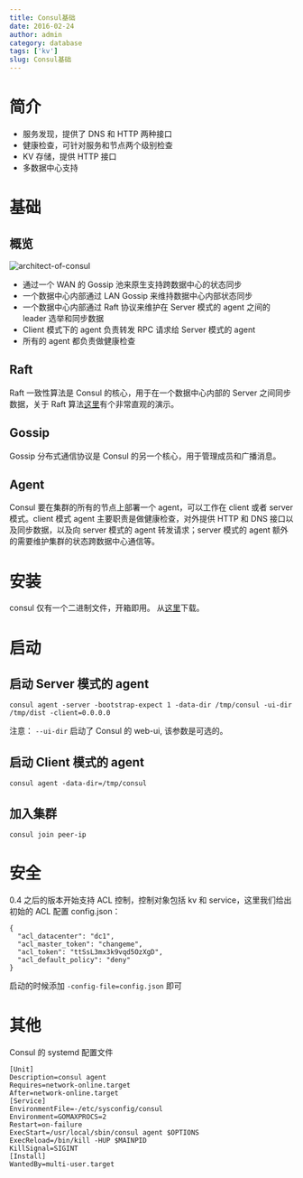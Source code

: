 ```yaml
---
title: Consul基础
date: 2016-02-24
author: admin
category: database
tags: ['kv']
slug: Consul基础
---
```


# 简介

- 服务发现，提供了 DNS 和 HTTP 两种接口
- 健康检查，可针对服务和节点两个级别检查
- KV 存储，提供 HTTP 接口
- 多数据中心支持

# 基础

## 概览

![architect-of-consul](/wp-content/uploads/2016/02/consul-arch.png)

- 通过一个 WAN 的 Gossip 池来原生支持跨数据中心的状态同步
- 一个数据中心内部通过 LAN Gossip 来维持数据中心内部状态同步
- 一个数据中心内部通过 Raft 协议来维护在 Server 模式的 agent 之间的 leader 选举和同步数据
- Client 模式下的 agent 负责转发 RPC 请求给 Server 模式的 agent
- 所有的 agent 都负责做健康检查

## Raft

Raft 一致性算法是 Consul 的核心，用于在一个数据中心内部的 Server 之间同步数据，关于 Raft 算法[这里](http://thesecretlivesofdata.com/raft)有个非常直观的演示。

## Gossip

Gossip 分布式通信协议是 Consul 的另一个核心，用于管理成员和广播消息。

## Agent

Consul 要在集群的所有的节点上部署一个 agent，可以工作在 client 或者 server 模式。client 模式 agent 主要职责是做健康检查，对外提供 HTTP 和 DNS 接口以及同步数据，以及向 server 模式的 agent 转发请求；server 模式的 agent 额外的需要维护集群的状态跨数据中心通信等。

# 安装

consul 仅有一个二进制文件，开箱即用。 从[这里](https://www.consul.io/downloads.html)下载。

# 启动

## 启动 Server 模式的 agent

    consul agent -server -bootstrap-expect 1 -data-dir /tmp/consul -ui-dir /tmp/dist -client=0.0.0.0

注意： `--ui-dir` 启动了 Consul 的 web-ui, 该参数是可选的。

## 启动 Client 模式的 agent

    consul agent -data-dir=/tmp/consul

## 加入集群

    consul join peer-ip

# 安全

0.4 之后的版本开始支持 ACL 控制，控制对象包括 kv 和 service，这里我们给出初始的 ACL 配置 config.json：

```
{
  "acl_datacenter": "dc1",
  "acl_master_token": "changeme",
  "acl_token": "ttSsL3mx3k9vqd5OzXgD",
  "acl_default_policy": "deny"
}
```

启动的时候添加 `-config-file=config.json` 即可

# 其他

Consul 的 systemd 配置文件

```
[Unit]
Description=consul agent
Requires=network-online.target
After=network-online.target
[Service]
EnvironmentFile=-/etc/sysconfig/consul
Environment=GOMAXPROCS=2
Restart=on-failure
ExecStart=/usr/local/sbin/consul agent $OPTIONS
ExecReload=/bin/kill -HUP $MAINPID
KillSignal=SIGINT
[Install]
WantedBy=multi-user.target
```
